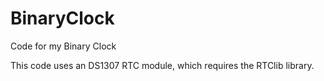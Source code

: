 # BinaryClock
Code for my Binary Clock

This code uses an DS1307 RTC module, which requires the RTClib library. 
